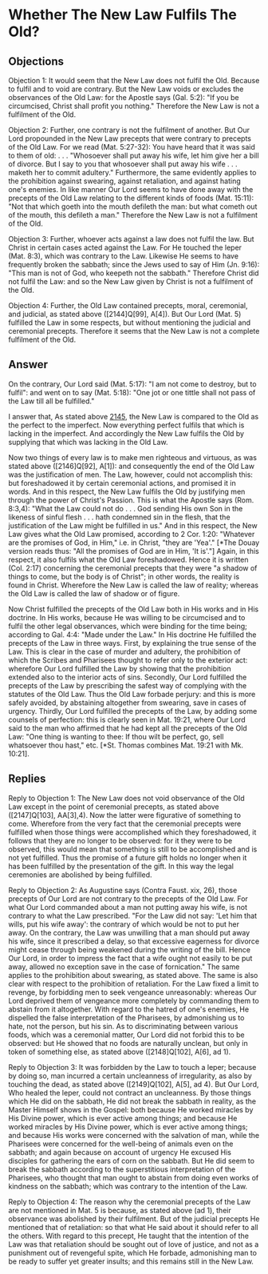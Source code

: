 # Whether The New Law Fulfils The Old?

## Objections

Objection 1: It would seem that the New Law does not fulfil the Old. Because to fulfil and to void are contrary. But the New Law voids or excludes the observances of the Old Law: for the Apostle says (Gal. 5:2): "If you be circumcised, Christ shall profit you nothing." Therefore the New Law is not a fulfilment of the Old.

Objection 2: Further, one contrary is not the fulfilment of another. But Our Lord propounded in the New Law precepts that were contrary to precepts of the Old Law. For we read (Mat. 5:27-32): You have heard that it was said to them of old: . . . "Whosoever shall put away his wife, let him give her a bill of divorce. But I say to you that whosoever shall put away his wife . . . maketh her to commit adultery." Furthermore, the same evidently applies to the prohibition against swearing, against retaliation, and against hating one's enemies. In like manner Our Lord seems to have done away with the precepts of the Old Law relating to the different kinds of foods (Mat. 15:11): "Not that which goeth into the mouth defileth the man: but what cometh out of the mouth, this defileth a man." Therefore the New Law is not a fulfilment of the Old.

Objection 3: Further, whoever acts against a law does not fulfil the law. But Christ in certain cases acted against the Law. For He touched the leper (Mat. 8:3), which was contrary to the Law. Likewise He seems to have frequently broken the sabbath; since the Jews used to say of Him (Jn. 9:16): "This man is not of God, who keepeth not the sabbath." Therefore Christ did not fulfil the Law: and so the New Law given by Christ is not a fulfilment of the Old.

Objection 4: Further, the Old Law contained precepts, moral, ceremonial, and judicial, as stated above ([2144]Q[99], A[4]). But Our Lord (Mat. 5) fulfilled the Law in some respects, but without mentioning the judicial and ceremonial precepts. Therefore it seems that the New Law is not a complete fulfilment of the Old.

## Answer

On the contrary, Our Lord said (Mat. 5:17): "I am not come to destroy, but to fulfil": and went on to say (Mat. 5:18): "One jot or one tittle shall not pass of the Law till all be fulfilled."

I answer that, As stated above [2145](A[1]), the New Law is compared to the Old as the perfect to the imperfect. Now everything perfect fulfils that which is lacking in the imperfect. And accordingly the New Law fulfils the Old by supplying that which was lacking in the Old Law.

Now two things of every law is to make men righteous and virtuous, as was stated above ([2146]Q[92], A[1]): and consequently the end of the Old Law was the justification of men. The Law, however, could not accomplish this: but foreshadowed it by certain ceremonial actions, and promised it in words. And in this respect, the New Law fulfils the Old by justifying men through the power of Christ's Passion. This is what the Apostle says (Rom. 8:3,4): "What the Law could not do . . . God sending His own Son in the likeness of sinful flesh . . . hath condemned sin in the flesh, that the justification of the Law might be fulfilled in us." And in this respect, the New Law gives what the Old Law promised, according to 2 Cor. 1:20: "Whatever are the promises of God, in Him," i.e. in Christ, "they are 'Yea'." [*The Douay version reads thus: "All the promises of God are in Him, 'It is'."] Again, in this respect, it also fulfils what the Old Law foreshadowed. Hence it is written (Col. 2:17) concerning the ceremonial precepts that they were "a shadow of things to come, but the body is of Christ"; in other words, the reality is found in Christ. Wherefore the New Law is called the law of reality; whereas the Old Law is called the law of shadow or of figure.

Now Christ fulfilled the precepts of the Old Law both in His works and in His doctrine. In His works, because He was willing to be circumcised and to fulfil the other legal observances, which were binding for the time being; according to Gal. 4:4: "Made under the Law." In His doctrine He fulfilled the precepts of the Law in three ways. First, by explaining the true sense of the Law. This is clear in the case of murder and adultery, the prohibition of which the Scribes and Pharisees thought to refer only to the exterior act: wherefore Our Lord fulfilled the Law by showing that the prohibition extended also to the interior acts of sins. Secondly, Our Lord fulfilled the precepts of the Law by prescribing the safest way of complying with the statutes of the Old Law. Thus the Old Law forbade perjury: and this is more safely avoided, by abstaining altogether from swearing, save in cases of urgency. Thirdly, Our Lord fulfilled the precepts of the Law, by adding some counsels of perfection: this is clearly seen in Mat. 19:21, where Our Lord said to the man who affirmed that he had kept all the precepts of the Old Law: "One thing is wanting to thee: If thou wilt be perfect, go, sell whatsoever thou hast," etc. [*St. Thomas combines Mat. 19:21 with Mk. 10:21].

## Replies

Reply to Objection 1: The New Law does not void observance of the Old Law except in the point of ceremonial precepts, as stated above ([2147]Q[103], AA[3],4). Now the latter were figurative of something to come. Wherefore from the very fact that the ceremonial precepts were fulfilled when those things were accomplished which they foreshadowed, it follows that they are no longer to be observed: for it they were to be observed, this would mean that something is still to be accomplished and is not yet fulfilled. Thus the promise of a future gift holds no longer when it has been fulfilled by the presentation of the gift. In this way the legal ceremonies are abolished by being fulfilled.

Reply to Objection 2: As Augustine says (Contra Faust. xix, 26), those precepts of Our Lord are not contrary to the precepts of the Old Law. For what Our Lord commanded about a man not putting away his wife, is not contrary to what the Law prescribed. "For the Law did not say: 'Let him that wills, put his wife away': the contrary of which would be not to put her away. On the contrary, the Law was unwilling that a man should put away his wife, since it prescribed a delay, so that excessive eagerness for divorce might cease through being weakened during the writing of the bill. Hence Our Lord, in order to impress the fact that a wife ought not easily to be put away, allowed no exception save in the case of fornication." The same applies to the prohibition about swearing, as stated above. The same is also clear with respect to the prohibition of retaliation. For the Law fixed a limit to revenge, by forbidding men to seek vengeance unreasonably: whereas Our Lord deprived them of vengeance more completely by commanding them to abstain from it altogether. With regard to the hatred of one's enemies, He dispelled the false interpretation of the Pharisees, by admonishing us to hate, not the person, but his sin. As to discriminating between various foods, which was a ceremonial matter, Our Lord did not forbid this to be observed: but He showed that no foods are naturally unclean, but only in token of something else, as stated above ([2148]Q[102], A[6], ad 1).

Reply to Objection 3: It was forbidden by the Law to touch a leper; because by doing so, man incurred a certain uncleanness of irregularity, as also by touching the dead, as stated above ([2149]Q[102], A[5], ad 4). But Our Lord, Who healed the leper, could not contract an uncleanness. By those things which He did on the sabbath, He did not break the sabbath in reality, as the Master Himself shows in the Gospel: both because He worked miracles by His Divine power, which is ever active among things; and because He worked miracles by His Divine power, which is ever active among things; and because His works were concerned with the salvation of man, while the Pharisees were concerned for the well-being of animals even on the sabbath; and again because on account of urgency He excused His disciples for gathering the ears of corn on the sabbath. But He did seem to break the sabbath according to the superstitious interpretation of the Pharisees, who thought that man ought to abstain from doing even works of kindness on the sabbath; which was contrary to the intention of the Law.

Reply to Objection 4: The reason why the ceremonial precepts of the Law are not mentioned in Mat. 5 is because, as stated above (ad 1), their observance was abolished by their fulfilment. But of the judicial precepts He mentioned that of retaliation: so that what He said about it should refer to all the others. With regard to this precept, He taught that the intention of the Law was that retaliation should be sought out of love of justice, and not as a punishment out of revengeful spite, which He forbade, admonishing man to be ready to suffer yet greater insults; and this remains still in the New Law.